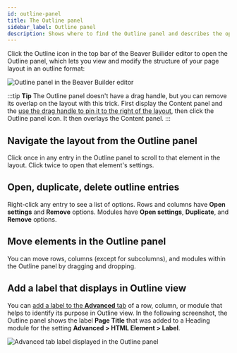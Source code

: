 ```yaml
---
id: outline-panel
title: The Outline panel
sidebar_label: Outline panel
description: Shows where to find the Outline panel and describes the options there.
---
```


Click the Outline icon in the top bar of the Beaver Builider editor to open the Outline panel, which lets you view and modify the structure of your page layout in an outline format:

![Outline panel in the Beaver Builder editor](/img/outline-panel-1.png) 

:::tip **Tip**
The Outline panel doesn't have a drag handle, but you can remove its overlap on the layout with this trick. First display the Content panel and the [use the drag handle to pin it to the right of the layout](user-interface.md#8-drag-handle), then click the Outline panel icon. It then overlays the Content panel.
:::

## Navigate the layout from the Outline panel

Click once in any entry in the Outline panel to scroll to that element in the layout. Click twice to open that element's settings.

## Open, duplicate, delete outline entries

Right-click any entry to see a list of options. Rows and columns have **Open settings** and **Remove** options. Modules have **Open settings**, **Duplicate**, and **Remove** options.

## Move elements in the Outline panel

You can move rows, columns (except for subcolumns), and modules within the Outline panel by dragging and dropping. 

## Add a label that displays in Outline view

You can [add a label to the **Advanced** tab](beaver-builder/layouts/advanced-tab-rows-columns-modules.md#html-element-section) of a row, column, or module that helps to identify its purpose in Outline view. In the following screenshot, the Outline panel shows the label **Page Title** that was added to a Heading module for the setting **Advanced > HTML Element > Label**.

![Advanced tab label displayed in the Outline panel](/img/outline-panel-2.png)
